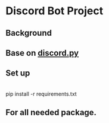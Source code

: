 # Discord Bot Project
## Background
## Base on [discord.py](https://discordpy.readthedocs.io/) 
## Set up
<br>
pip install -r requirements.txt

## For all needed package.